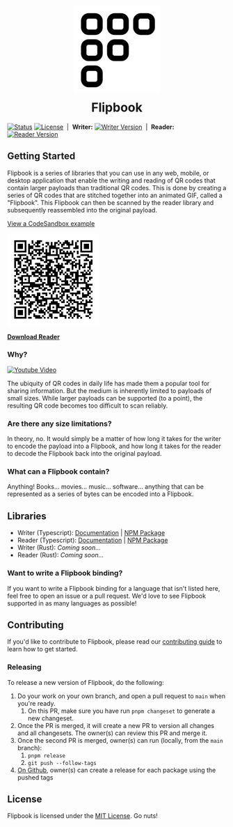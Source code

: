 
<p align="center">
  <img src="apps/web/public/logo.svg" alt="Flipbook" width="200" />
  <h1 style="text-align: center; margin-top: 10px;">Flipbook</h1>
</p>

[![Status](https://github.com/cereallarceny/flipbook/actions/workflows/ci.yml/badge.svg)](https://github.com/cereallarceny/flipbook/actions/workflows/ci.yml)
[![License](https://badgen.net/npm/license/@flipbookqr/writer)](https://npmjs.com/package/@flipbookqr/writer)&nbsp;&nbsp;|&nbsp;&nbsp;**Writer:** [![Writer Version](https://badgen.net/npm/v/@flipbookqr/writer)](https://npmjs.com/package/@flipbookqr/writer)&nbsp;&nbsp;|&nbsp;&nbsp;**Reader:** [![Reader Version](https://badgen.net/npm/v/@flipbookqr/reader)](https://npmjs.com/package/@flipbookqr/reader)

## Getting Started

Flipbook is a series of libraries that you can use in any web, mobile, or desktop application that enable the writing and reading of QR codes that contain larger payloads than traditional QR codes. This is done by creating a series of QR codes that are stitched together into an animated GIF, called a "Flipbook". This Flipbook can then be scanned by the reader library and subsequently reassembled into the original payload.

[View a CodeSandbox example](https://codesandbox.io/p/sandbox/n6hrwl)

![Flipbook Example](./docs/flipbook-qr.gif)

**[Download Reader](https://flipbook.codes)**

### Why?

[![Youtube Video](https://img.youtube.com/vi/D4QD9DaISEs/0.jpg)](https://www.youtube.com/watch?v=D4QD9DaISEs)

The ubiquity of QR codes in daily life has made them a popular tool for sharing information. But the medium is inherently limited to payloads of small sizes. While larger payloads can be supported (to a point), the resulting QR code becomes too difficult to scan reliably.

### Are there any size limitations?

In theory, no. It would simply be a matter of how long it takes for the writer to encode the payload into a Flipbook, and how long it takes for the reader to decode the Flipbook back into the original payload.

### What can a Flipbook contain?

Anything! Books... movies... music... software... anything that can be represented as a series of bytes can be encoded into a Flipbook.

## Libraries

- Writer (Typescript): [Documentation](./packages/writer) | [NPM Package](https://www.npmjs.com/package/@flipbookqr/writer)
- Reader (Typescript): [Documentation](./packages/reader) | [NPM Package](https://www.npmjs.com/package/@flipbookqr/reader)
- Writer (Rust): *Coming soon...*
- Reader (Rust): *Coming soon...*

### Want to write a Flipbook binding?

If you want to write a Flipbook binding for a language that isn't listed here, feel free to open an issue or a pull request. We'd love to see Flipbook supported in as many languages as possible!

## Contributing

If you'd like to contribute to Flipbook, please read our [contributing guide](./CONTRIBUTING.md) to learn how to get started.

### Releasing

To release a new version of Flipbook, do the following:

1. Do your work on your own branch, and open a pull request to `main` when you're ready.
   1. On this PR, make sure you have run `pnpm changeset` to generate a new changeset.
2. Once the PR is merged, it will create a new PR to version all changes and all changesets. The owner(s) can review this PR and merge it.
3. Once the second PR is merged, owner(s) can run (locally, from the `main` branch):
   1. `pnpm release`
   2. `git push --follow-tags`
4. [On Github](https://github.com/cereallarceny/flipbook/releases/new), owner(s) can create a release for each package using the pushed tags

## License

Flipbook is licensed under the [MIT License](./LICENSE). Go nuts!
